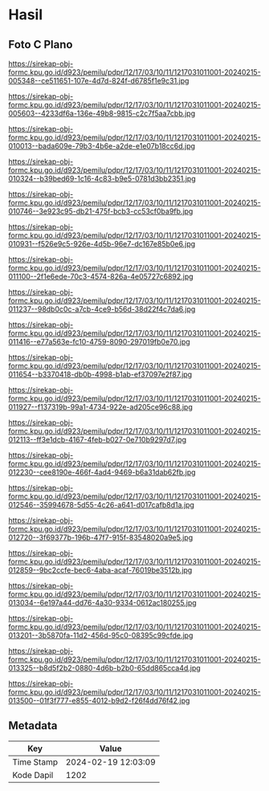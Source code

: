 # Hasil

## Foto C Plano

https://sirekap-obj-formc.kpu.go.id/d923/pemilu/pdpr/12/17/03/10/11/1217031011001-20240215-005348--ce511651-107e-4d7d-824f-d6785f1e9c31.jpg

https://sirekap-obj-formc.kpu.go.id/d923/pemilu/pdpr/12/17/03/10/11/1217031011001-20240215-005603--4233df6a-136e-49b8-9815-c2c7f5aa7cbb.jpg

https://sirekap-obj-formc.kpu.go.id/d923/pemilu/pdpr/12/17/03/10/11/1217031011001-20240215-010013--bada609e-79b3-4b6e-a2de-e1e07b18cc6d.jpg

https://sirekap-obj-formc.kpu.go.id/d923/pemilu/pdpr/12/17/03/10/11/1217031011001-20240215-010324--b39bed69-1c16-4c83-b9e5-0781d3bb2351.jpg

https://sirekap-obj-formc.kpu.go.id/d923/pemilu/pdpr/12/17/03/10/11/1217031011001-20240215-010746--3e923c95-db21-475f-bcb3-cc53cf0ba9fb.jpg

https://sirekap-obj-formc.kpu.go.id/d923/pemilu/pdpr/12/17/03/10/11/1217031011001-20240215-010931--f526e9c5-926e-4d5b-96e7-dc167e85b0e6.jpg

https://sirekap-obj-formc.kpu.go.id/d923/pemilu/pdpr/12/17/03/10/11/1217031011001-20240215-011100--2f1e6ede-70c3-4574-826a-4e05727c6892.jpg

https://sirekap-obj-formc.kpu.go.id/d923/pemilu/pdpr/12/17/03/10/11/1217031011001-20240215-011237--98db0c0c-a7cb-4ce9-b56d-38d22f4c7da6.jpg

https://sirekap-obj-formc.kpu.go.id/d923/pemilu/pdpr/12/17/03/10/11/1217031011001-20240215-011416--e77a563e-fc10-4759-8090-297019fb0e70.jpg

https://sirekap-obj-formc.kpu.go.id/d923/pemilu/pdpr/12/17/03/10/11/1217031011001-20240215-011654--b3370418-db0b-4998-b1ab-ef37097e2f87.jpg

https://sirekap-obj-formc.kpu.go.id/d923/pemilu/pdpr/12/17/03/10/11/1217031011001-20240215-011927--f137319b-99a1-4734-922e-ad205ce96c88.jpg

https://sirekap-obj-formc.kpu.go.id/d923/pemilu/pdpr/12/17/03/10/11/1217031011001-20240215-012113--ff3e1dcb-4167-4feb-b027-0e710b9297d7.jpg

https://sirekap-obj-formc.kpu.go.id/d923/pemilu/pdpr/12/17/03/10/11/1217031011001-20240215-012230--cee8190e-466f-4ad4-9469-b6a31dab62fb.jpg

https://sirekap-obj-formc.kpu.go.id/d923/pemilu/pdpr/12/17/03/10/11/1217031011001-20240215-012546--35994678-5d55-4c26-a641-d017cafb8d1a.jpg

https://sirekap-obj-formc.kpu.go.id/d923/pemilu/pdpr/12/17/03/10/11/1217031011001-20240215-012720--3f69377b-196b-47f7-915f-83548020a9e5.jpg

https://sirekap-obj-formc.kpu.go.id/d923/pemilu/pdpr/12/17/03/10/11/1217031011001-20240215-012859--9bc2ccfe-bec6-4aba-acaf-76019be3512b.jpg

https://sirekap-obj-formc.kpu.go.id/d923/pemilu/pdpr/12/17/03/10/11/1217031011001-20240215-013034--6e197a44-dd76-4a30-9334-0612ac180255.jpg

https://sirekap-obj-formc.kpu.go.id/d923/pemilu/pdpr/12/17/03/10/11/1217031011001-20240215-013201--3b5870fa-11d2-456d-95c0-08395c99cfde.jpg

https://sirekap-obj-formc.kpu.go.id/d923/pemilu/pdpr/12/17/03/10/11/1217031011001-20240215-013325--b8d5f2b2-0880-4d6b-b2b0-65dd865cca4d.jpg

https://sirekap-obj-formc.kpu.go.id/d923/pemilu/pdpr/12/17/03/10/11/1217031011001-20240215-013500--01f3f777-e855-4012-b9d2-f26f4dd76f42.jpg


## Metadata

| Key        | Value               |
| ---------- | ------------------- |
| Time Stamp | 2024-02-19 12:03:09 |
| Kode Dapil | 1202                |



